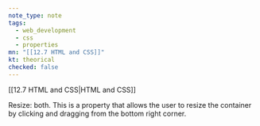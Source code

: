 ```yaml
---
note_type: note
tags:
  - web_development
  - css
  - properties
mn: "[[12.7 HTML and CSS]]"
kt: theorical
checked: false
---
```

[[12.7 HTML and CSS|HTML and CSS]]


Resize: both. This is a property that allows the user to resize the container by clicking and dragging from the bottom right corner. 